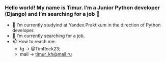 ### Hello world! My name is Timur. I’m a Junior Python developer (Django) and I’m searching for a job 👋

- 🌱 I’m currently studyind at Yandex.Praktikum in the direction of Python developer.
- 🔭 I’m currently searching for a job.
- 📫 How to reach me: 
  * tg -> @TimRock23; 
  * mail -> timur_kh@mail.ru
<!--
**TimRock23/TimRock23** is a ✨ _special_ ✨ repository because its `README.md` (this file) appears on your GitHub profile.

Here are some ideas to get you started:

- 🔭 I’m currently working on ...
- 🌱 I’m currently learning ...
- 👯 I’m looking to collaborate on ...
- 🤔 I’m looking for help with ...
- 💬 Ask me about ...
- 📫 How to reach me: ...
- 😄 Pronouns: ...
- ⚡ Fun fact: ...
-->
